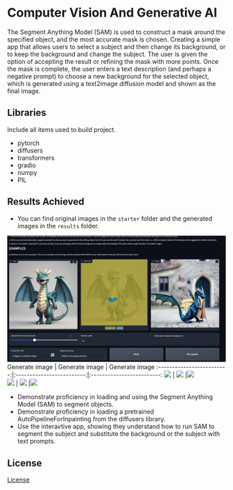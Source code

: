 # Computer Vision And Generative AI
[image1]: ./results/image1.png
[image2]: ./results/image.png
[image3]: ./results/image2.png
[image4]: ./results/AppView.png
[image5]: ./starter/car.png
[image6]: ./starter/dragon.jpeg
[image7]: ./results/image3.png
[image8]: ./results/image4.png
[image9]: ./results/image5.png
[image10]:./starter/monalisa.png
The Segment Anything Model (SAM) is used to construct a mask around the specified object, and the most accurate mask is chosen. Creating a simple app that allows users to select a subject and then change its background, or to keep the background and change the subject. The user is given the option of accepting the result or refining the mask with more points. Once the mask is complete, the user enters a text description (and perhaps a negative prompt) to choose a new background for the selected object, which is generated using a text2image diffusion model and shown as the final image.

## Libraries
Include all items used to build project.  
* pytorch
* diffusers 
* transformers
* gradio
* numpy
* PIL


## Results Achieved 
- You can find original images in the `starter` folder and the generated images in the `results` folder.  

![image4]  
Generate image     |  Generate image |  Generate image
:-------------------------:|:-------------------------:|:-------------------------:
![][image1]                | ![][image2]               |![][image3]  
![][image7]                | ![][image8]               |![][image9]  

- Demonstrate proficiency in loading and using the Segment Anything Model (SAM) to segment objects.
- Demonstrate proficiency in loading a pretrained AutoPipelineForInpainting from the diffusers library.
- Use the interavtive app, showing they understand how to run SAM to segment the subject and substitute the background or the subject with text prompts.
## License

[License](LICENSE.txt)
